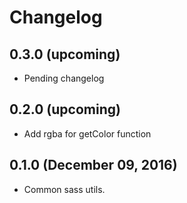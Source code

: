 # Changelog

## 0.3.0 (upcoming)

* Pending changelog

## 0.2.0 (upcoming)

* Add rgba for getColor function

## 0.1.0 (December 09, 2016)

* Common sass utils.